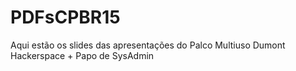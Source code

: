 # PDFsCPBR15
Aqui estão os slides das apresentações do Palco Multiuso Dumont Hackerspace + Papo de SysAdmin

